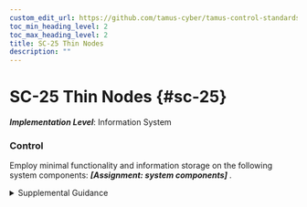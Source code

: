 ```yaml
---
custom_edit_url: https://github.com/tamus-cyber/tamus-control-standards/tree/main/content/tamus.edu/TAMUS_profile.xml
toc_min_heading_level: 2
toc_max_heading_level: 2
title: SC-25 Thin Nodes
description: ""
---
```


# SC-25 Thin Nodes {#sc-25}

_**Implementation Level**_: Information System

### Control

Employ minimal functionality and information storage on the following system components: <strong title="sc-25_odp"> <em>[Assignment: system components]</em> </strong>.


<details><summary>Supplemental Guidance</summary>The deployment of system components with minimal functionality reduces the need to secure every endpoint and may reduce the exposure of information, systems, and services to attacks. Reduced or minimal functionality includes diskless nodes and thin client technologies.</details>
